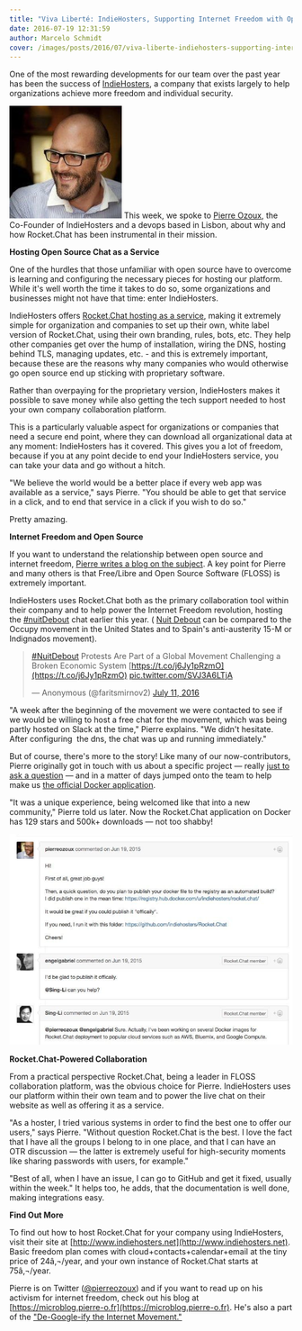 ```yaml
---
title: "Viva Liberté: IndieHosters, Supporting Internet Freedom with Open Source Chat"
date: 2016-07-19 12:31:59
author: Marcelo Schmidt
cover: /images/posts/2016/07/viva-liberte-indiehosters-supporting-internet-freedom-with-open-source-chat/ir_attachment_121.jpg
---
```


One of the most rewarding developments for our team over the past year has been the success of [IndieHosters](https://indiehosters.net/), a company that exists largely to help organizations achieve more freedom and individual security.

![](/images/posts/2016/07/viva-liberte-indiehosters-supporting-internet-freedom-with-open-source-chat/pierre%20ozoux.jpg? "Pierre Ozoux.jpg") This week, we spoke to [Pierre Ozoux](http://twitter.com/pierreozoux), the Co-Founder of IndieHosters and a devops based in Lisbon, about why and how Rocket.Chat has been instrumental in their mission.

**Hosting Open Source Chat as a Service**

One of the hurdles that those unfamiliar with open source have to overcome is learning and configuring the necessary pieces for hosting our platform. While it's well worth the time it takes to do so, some organizations and businesses might not have that time: enter IndieHosters.

IndieHosters offers [Rocket.Chat hosting as a service](https://indiehosters.net/shop/product/rocket-chat-21), making it extremely simple for organization and companies to set up their own, white label version of Rocket.Chat, using their own branding, rules, bots, etc. They help other companies get over the hump of installation, wiring the DNS, hosting behind TLS, managing updates, etc. - and this is extremely important, because these are the reasons why many companies who would otherwise go open source end up sticking with proprietary software.

Rather than overpaying for the proprietary version, IndieHosters makes it possible to save money while also getting the tech support needed to host your own company collaboration platform.

This is a particularly valuable aspect for organizations or companies that need a secure end point, where they can download all organizational data at any moment: IndieHosters has it covered. This gives you a lot of freedom, because if you at any point decide to end your IndieHosters service, you can take your data and go without a hitch.

"We believe the world would be a better place if every web app was available as a service," says Pierre. "You should be able to get that service in a click, and to end that service in a click if you wish to do so."

Pretty amazing.

**Internet Freedom and Open Source**

If you want to understand the relationship between open source and internet freedom, [Pierre writes a blog on the subject](https://pierre-o.fr/). A key point for Pierre and many others is that Free/Libre and Open Source Software (FLOSS) is extremely important.

IndieHosters uses Rocket.Chat both as the primary collaboration tool within their company and to help power the Internet Freedom revolution, hosting the [#nuitDebout](https://chat.nuitdebout.fr/) chat earlier this year. ( [Nuit Debout](https://www.theguardian.com/world/2016/apr/08/nuit-debout-protesters-occupy-french-cities-in-a-revolutionary-call-for-change) can be compared to the Occupy movement in the United States and to Spain's anti-austerity 15-M or Indignados movement).

> [#NuitDebout](https://twitter.com/hashtag/NuitDebout?src=hash) Protests Are Part of a Global Movement Challenging a Broken Economic System [https://t.co/j6Jy1pRzmO](https://t.co/j6Jy1pRzmO) [pic.twitter.com/SVJ3A6LTjA](https://t.co/SVJ3A6LTjA)
>
> — Anonymous (@faritsmirnov2) [July 11, 2016](https://twitter.com/faritsmirnov2/status/752391497249591296)

"A week after the beginning of the movement we were contacted to see if we would be willing to host a free chat for the movement, which was being partly hosted on Slack at the time," Pierre explains. "We didn't hesitate. After configuring  the dns, the chat was up and running immediately."

But of course, there's more to the story! Like many of our now-contributors, Pierre originally got in touch with us about a specific project — really [just to ask a question](https://github.com/RocketChat/Rocket.Chat/issues/205) — and in a matter of days jumped onto the team to help make us [the official Docker application](https://twitter.com/RocketChatApp/status/631928175652679680).

"It was a unique experience, being welcomed like that into a new community," Pierre told us later. Now the Rocket.Chat application on Docker has 129 stars and 500k+ downloads — not too shabby!

![](/images/posts/2016/07/viva-liberte-indiehosters-supporting-internet-freedom-with-open-source-chat/Screen%20Shot%202016-07-13%20at%202.59.56%20PM.jpg?)

**Rocket.Chat-Powered Collaboration**

From a practical perspective Rocket.Chat, being a leader in FLOSS collaboration platform, was the obvious choice for Pierre. IndieHosters uses our platform within their own team and to power the live chat on their website as well as offering it as a service.

"As a hoster, I tried various systems in order to find the best one to offer our users," says Pierre. "Without question Rocket.Chat is the best. I love the fact that I have all the groups I belong to in one place, and that I can have an OTR discussion — the latter is extremely useful for high-security moments like sharing passwords with users, for example."

"Best of all, when I have an issue, I can go to GitHub and get it fixed, usually within the week." It helps too, he adds, that the documentation is well done, making integrations easy.

**Find Out More**

To find out how to host Rocket.Chat for your company using IndieHosters, visit their site at [http://www.indiehosters.net](http://www.indiehosters.net). Basic freedom plan comes with cloud+contacts+calendar+email at the tiny price of 24â‚¬/year, and your own instance of Rocket.Chat starts at 75â‚¬/year.

Pierre is on Twitter ([@pierreozoux](http://twitter.com/pierreozoux)) and if you want to read up on his activism for internet freedom, check out his blog at [https://microblog.pierre-o.fr](https://microblog.pierre-o.fr). He's also a part of the ["De-Google-ify the Internet Movement."](https://degooglisons-internet.org/)
